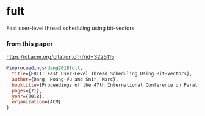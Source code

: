 # fult
Fast user-level thread scheduling using bit-vectors

### from this paper
https://dl.acm.org/citation.cfm?id=3225115

```bibtex
@inproceedings{dang2018fult,
  title={FULT: Fast User-Level Thread Scheduling Using Bit-Vectors},
  author={Dang, Hoang-Vu and Snir, Marc},
  booktitle={Proceedings of the 47th International Conference on Parallel Processing},
  pages={71},
  year={2018},
  organization={ACM}
}
```
